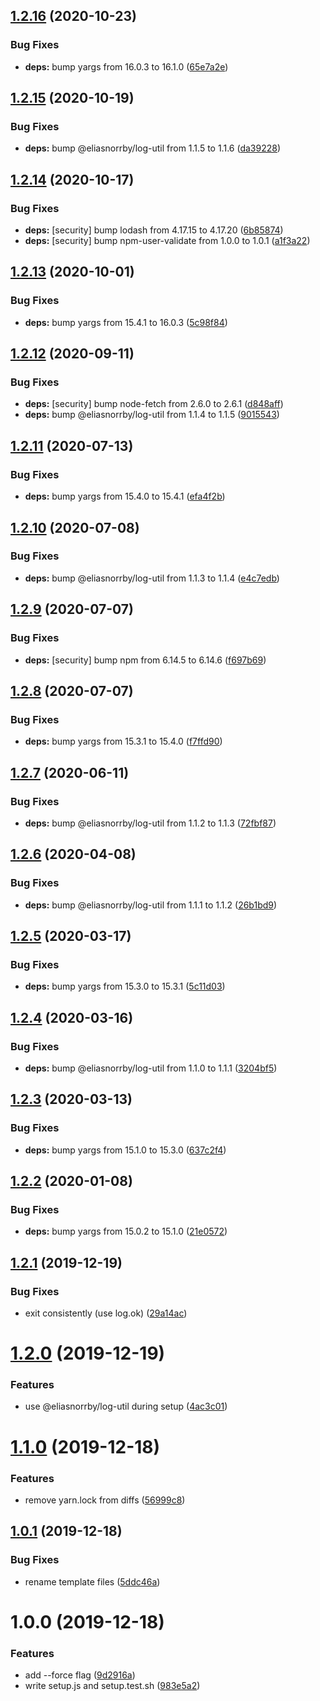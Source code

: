 ## [1.2.16](https://github.com/eliasnorrby/git-config/compare/v1.2.15...v1.2.16) (2020-10-23)


### Bug Fixes

* **deps:** bump yargs from 16.0.3 to 16.1.0 ([65e7a2e](https://github.com/eliasnorrby/git-config/commit/65e7a2ebe4f45b665ed09798c9ee5367a26063af))

## [1.2.15](https://github.com/eliasnorrby/git-config/compare/v1.2.14...v1.2.15) (2020-10-19)


### Bug Fixes

* **deps:** bump @eliasnorrby/log-util from 1.1.5 to 1.1.6 ([da39228](https://github.com/eliasnorrby/git-config/commit/da3922803518925bbb02da92b099b8399450f564))

## [1.2.14](https://github.com/eliasnorrby/git-config/compare/v1.2.13...v1.2.14) (2020-10-17)


### Bug Fixes

* **deps:** [security] bump lodash from 4.17.15 to 4.17.20 ([6b85874](https://github.com/eliasnorrby/git-config/commit/6b85874ce1ccfb4d010a263464e4b5aa161379cf))
* **deps:** [security] bump npm-user-validate from 1.0.0 to 1.0.1 ([a1f3a22](https://github.com/eliasnorrby/git-config/commit/a1f3a22e3b2a6189d7b8447b95ae83fd199e6b70))

## [1.2.13](https://github.com/eliasnorrby/git-config/compare/v1.2.12...v1.2.13) (2020-10-01)


### Bug Fixes

* **deps:** bump yargs from 15.4.1 to 16.0.3 ([5c98f84](https://github.com/eliasnorrby/git-config/commit/5c98f8472b4e2c364c0505bc98e71c887e343658))

## [1.2.12](https://github.com/eliasnorrby/git-config/compare/v1.2.11...v1.2.12) (2020-09-11)


### Bug Fixes

* **deps:** [security] bump node-fetch from 2.6.0 to 2.6.1 ([d848aff](https://github.com/eliasnorrby/git-config/commit/d848aff8c84071fa71608b948a7ede15ba2f4e69))
* **deps:** bump @eliasnorrby/log-util from 1.1.4 to 1.1.5 ([9015543](https://github.com/eliasnorrby/git-config/commit/90155431ed62cfaa7f106af88d1726fa576f2b2e))

## [1.2.11](https://github.com/eliasnorrby/git-config/compare/v1.2.10...v1.2.11) (2020-07-13)


### Bug Fixes

* **deps:** bump yargs from 15.4.0 to 15.4.1 ([efa4f2b](https://github.com/eliasnorrby/git-config/commit/efa4f2be4da3a8d7fdddfae408cc4bac42810714))

## [1.2.10](https://github.com/eliasnorrby/git-config/compare/v1.2.9...v1.2.10) (2020-07-08)


### Bug Fixes

* **deps:** bump @eliasnorrby/log-util from 1.1.3 to 1.1.4 ([e4c7edb](https://github.com/eliasnorrby/git-config/commit/e4c7edb62f9a0213d1a59408fe9ba6ee3d17aa90))

## [1.2.9](https://github.com/eliasnorrby/git-config/compare/v1.2.8...v1.2.9) (2020-07-07)


### Bug Fixes

* **deps:** [security] bump npm from 6.14.5 to 6.14.6 ([f697b69](https://github.com/eliasnorrby/git-config/commit/f697b69333e32dd6a6e3e086534a666147a505b4))

## [1.2.8](https://github.com/eliasnorrby/git-config/compare/v1.2.7...v1.2.8) (2020-07-07)


### Bug Fixes

* **deps:** bump yargs from 15.3.1 to 15.4.0 ([f7ffd90](https://github.com/eliasnorrby/git-config/commit/f7ffd90326f347c254b19ee6744bdfdbc5bfb905))

## [1.2.7](https://github.com/eliasnorrby/git-config/compare/v1.2.6...v1.2.7) (2020-06-11)


### Bug Fixes

* **deps:** bump @eliasnorrby/log-util from 1.1.2 to 1.1.3 ([72fbf87](https://github.com/eliasnorrby/git-config/commit/72fbf876b2419cf58ce5cb14d6f244757771de96))

## [1.2.6](https://github.com/eliasnorrby/git-config/compare/v1.2.5...v1.2.6) (2020-04-08)


### Bug Fixes

* **deps:** bump @eliasnorrby/log-util from 1.1.1 to 1.1.2 ([26b1bd9](https://github.com/eliasnorrby/git-config/commit/26b1bd9021118fea294bc719b63b1d4ba0b17e6f))

## [1.2.5](https://github.com/eliasnorrby/git-config/compare/v1.2.4...v1.2.5) (2020-03-17)


### Bug Fixes

* **deps:** bump yargs from 15.3.0 to 15.3.1 ([5c11d03](https://github.com/eliasnorrby/git-config/commit/5c11d030da50dfca55a0dd94f0a09e95ef791c32))

## [1.2.4](https://github.com/eliasnorrby/git-config/compare/v1.2.3...v1.2.4) (2020-03-16)


### Bug Fixes

* **deps:** bump @eliasnorrby/log-util from 1.1.0 to 1.1.1 ([3204bf5](https://github.com/eliasnorrby/git-config/commit/3204bf5422d2bc896f5217cae9f186bea4be44c2))

## [1.2.3](https://github.com/eliasnorrby/git-config/compare/v1.2.2...v1.2.3) (2020-03-13)


### Bug Fixes

* **deps:** bump yargs from 15.1.0 to 15.3.0 ([637c2f4](https://github.com/eliasnorrby/git-config/commit/637c2f4fd934c28667067d9572c6e99c36a83802))

## [1.2.2](https://github.com/eliasnorrby/git-config/compare/v1.2.1...v1.2.2) (2020-01-08)


### Bug Fixes

* **deps:** bump yargs from 15.0.2 to 15.1.0 ([21e0572](https://github.com/eliasnorrby/git-config/commit/21e05724463c1fa8ddf4309e4d3436cdc88f9d1b))

## [1.2.1](https://github.com/eliasnorrby/git-config/compare/v1.2.0...v1.2.1) (2019-12-19)


### Bug Fixes

* exit consistently (use log.ok) ([29a14ac](https://github.com/eliasnorrby/git-config/commit/29a14acbd3ac8d7688f0bdb7c6965ecce3ffdfef))

# [1.2.0](https://github.com/eliasnorrby/git-config/compare/v1.1.0...v1.2.0) (2019-12-19)


### Features

* use @eliasnorrby/log-util during setup ([4ac3c01](https://github.com/eliasnorrby/git-config/commit/4ac3c01f372cafd4315ec940746f01ccec7805cf))

# [1.1.0](https://github.com/eliasnorrby/git-config/compare/v1.0.1...v1.1.0) (2019-12-18)


### Features

* remove yarn.lock from diffs ([56999c8](https://github.com/eliasnorrby/git-config/commit/56999c88732b577b86edc3d943f676d4d50dd145))

## [1.0.1](https://github.com/eliasnorrby/git-config/compare/v1.0.0...v1.0.1) (2019-12-18)


### Bug Fixes

* rename template files ([5ddc46a](https://github.com/eliasnorrby/git-config/commit/5ddc46a35fe0089f958dfa46c7d9a88e945c2d40))

# 1.0.0 (2019-12-18)


### Features

* add --force flag ([9d2916a](https://github.com/eliasnorrby/git-config/commit/9d2916a86edc28d93420112b2700c4104c8e3883))
* write setup.js and setup.test.sh ([983e5a2](https://github.com/eliasnorrby/git-config/commit/983e5a271c61c66add04ab45a3396fcd82cc3c59))
